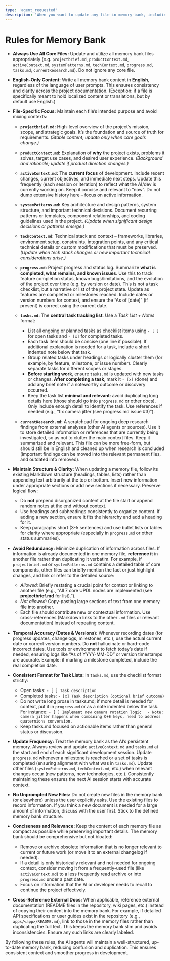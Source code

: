 ```yaml
---
type: 'agent_requested'
description: 'When you want to update any file in memory-bank, including activeContext.md, tasks.md, progress.md, productContext.md, systemPatterns.md, techContext.md and any other in this folder'
---
```


# Rules for Memory Bank

-   **Always Use All Core Files:** Update and utilize all memory bank files appropriately (e.g. `projectbrief.md`, `productContext.md`, `activeContext.md`, `systemPatterns.md`, `techContext.md`, `progress.md`, `tasks.md`, `currentResearch.md`). Do not ignore any core file.

-   **English-Only Content:** Write all memory bank content in **English**, regardless of the language of user prompts. This ensures consistency and clarity across the project documentation. (Exception: if a file is specifically meant to hold localized content or translations, but by default use English.)

-   **File-Specific Focus:** Maintain each file’s intended purpose and avoid mixing contexts:

    -   **`projectbrief.md`:** High-level overview of the project’s mission, scope, and strategic goals. It’s the foundation and source of truth for requirements. _(Stable content; update only when core goals change.)_
    -   **`productContext.md`:** Explanation of **why** the project exists, problems it solves, target use cases, and desired user experience. _(Background and rationale; update if product direction changes.)_
    -   **`activeContext.md`:** The **current focus** of development. Include recent changes, current objectives, and immediate next steps. Update this frequently (each session or iteration) to reflect what the AI/dev is currently working on. Keep it concise and relevant to “now”. Do not dump extensive history here – focus on active information.
    -   **`systemPatterns.md`:** Key architecture and design patterns, system structure, and important technical decisions. Document recurring patterns or templates, component relationships, and coding guidelines used in the project. _(Update when significant design decisions or patterns emerge.)_
    -   **`techContext.md`:** Technical stack and context – frameworks, libraries, environment setup, constraints, integration points, and any critical technical details or custom modifications that must be preserved. _(Update when tech stack changes or new important technical considerations arise.)_
    -   **`progress.md`:** Project progress and status log. Summarize **what is completed, what remains, and known issues**. Use this to track feature completion status, known bugs/limitations, and the evolution of the project over time (e.g. by version or date). This is not a task checklist, but a narrative or list of the project state. Update as features are completed or milestones reached. Include dates or version numbers for context, and ensure the “As of \[date]” (if present) is correct using the current date.
    -   **`tasks.md`:** The **central task tracking list**. Use a _Task List + Notes_ format:

        -   List all ongoing or planned tasks as checklist items using `- [ ]` for open tasks and `- [x]` for completed tasks.
        -   Each task item should be concise (one line if possible). If additional explanation is needed for a task, include a short indented note below that task.
        -   Group related tasks under headings or logically cluster them (for example, by feature, milestone, or issue number). Clearly separate tasks for different scopes or stages.
        -   **Before starting work**, ensure `tasks.md` is updated with new tasks or changes. **After completing a task**, mark it `- [x]` (done) and add any brief note if a noteworthy outcome or discovery occurred.
        -   Keep the task list **minimal and relevant**: avoid duplicating long details here (those should go into `progress.md` or other docs). Only include enough detail to identify the task. Use references if needed (e.g., “fix camera jitter (see progress.md issue #3)”).

    -   **`currentResearch.md`:** A scratchpad for ongoing deep research findings from external analyses (other AI agents or sources). Use it to store detailed information or references that are currently being investigated, so as not to clutter the main context files. Keep it summarized and relevant. This file can be more free-form, but should still be in English and cleaned up when research is concluded (important findings can be moved into the relevant permanent files, and outdated info removed).

-   **Maintain Structure & Clarity:** When updating a memory file, follow its existing Markdown structure (headings, tables, lists) rather than appending text arbitrarily at the top or bottom. Insert new information under appropriate sections or add new sections if necessary. Preserve logical flow:

    -   Do **not** prepend disorganized content at the file start or append random notes at the end without context.
    -   Use headings and subheadings consistently to organize content. If adding a new section, ensure it fits the hierarchy and add a heading for it.
    -   Keep paragraphs short (3-5 sentences) and use bullet lists or tables for clarity where appropriate (especially in `progress.md` or other status summaries).

-   **Avoid Redundancy:** Minimize duplication of information across files. If information is already documented in one memory file, **reference it** in another file rather than duplicating it verbatim. For example, if `projectbrief.md` or `systemPatterns.md` contains a detailed table of core components, other files can briefly mention the fact or just highlight changes, and link or refer to the detailed source:

    -   _Allowed:_ Briefly restating a crucial point for context or linking to another file (e.g., “All 7 core UPDL nodes are implemented (see **projectbrief.md** for list).”).
    -   _Not allowed:_ Copy-pasting large sections of text from one memory file into another.
    -   Each file should contribute new or contextual information. Use cross-references (Markdown links to the other `.md` files or relevant documentation) instead of repeating content.

-   **Temporal Accuracy (Dates & Versions):** Whenever recording dates (for progress updates, changelogs, milestones, etc.), use the actual current date or correct version numbers. Do **not** hallucinate or hard-code incorrect dates. Use tools or environment to fetch today’s date if needed, ensuring logs like “As of YYYY-MM-DD” or version timestamps are accurate. Example: if marking a milestone completed, include the real completion date.

-   **Consistent Format for Task Lists:** In `tasks.md`, use the checklist format strictly:

    -   Open tasks: `- [ ] Task description`
    -   Completed tasks: `- [x] Task description (optional brief outcome)`
    -   Do not write long prose in tasks.md; if more detail is needed for context, put it in `progress.md` or as a note indented below the task. For instance:
        `- [ ] Implement new camera rotation logic`
            `- Note: camera jitter happens when combining Q+E keys, need to address quaternions conversion.`
    -   Keep tasks.md focused on actionable items rather than general status or discussion.

-   **Update Frequency:** Treat the memory bank as the AI’s persistent memory. Always review and update `activeContext.md` and `tasks.md` at the start and end of each significant development session. Update `progress.md` whenever a milestone is reached or a set of tasks is completed (ensuring alignment with what was in `tasks.md`). Update other files (`systemPatterns.md`, `techContext.md`, etc.) when relevant changes occur (new patterns, new technologies, etc.). Consistently maintaining these ensures the next AI session starts with accurate context.

-   **No Unprompted New Files:** Do not create new files in the memory bank (or elsewhere) unless the user explicitly asks. Use the existing files to record information. If you think a new document is needed for a large amount of information, discuss with the user first. Stick to the defined memory bank structure.

-   **Conciseness and Relevance:** Keep the content of each memory file as compact as possible while preserving important details. The memory bank should be comprehensive but not bloated:

    -   Remove or archive obsolete information that is no longer relevant to current or future work (or move it to an external changelog if needed).
    -   If a detail is only historically relevant and not needed for ongoing context, consider moving it from a frequently-used file (like `activeContext.md`) to a less frequently read archive or into `progress.md` under a past date.
    -   Focus on information that the AI or developer needs to recall to continue the project effectively.

-   **Cross-Reference External Docs:** When applicable, reference external documentation (README files in the repository, wiki pages, etc.) instead of copying their content into the memory bank. For example, if detailed API specifications or user guides exist in the repository (e.g., `apps/<app>/README.md`), link to those in the memory files rather than duplicating the full text. This keeps the memory bank slim and avoids inconsistencies. Ensure any such links are clearly labeled.

By following these rules, the AI agents will maintain a well-structured, up-to-date memory bank, reducing confusion and duplication. This ensures consistent context and smoother progress in development.
